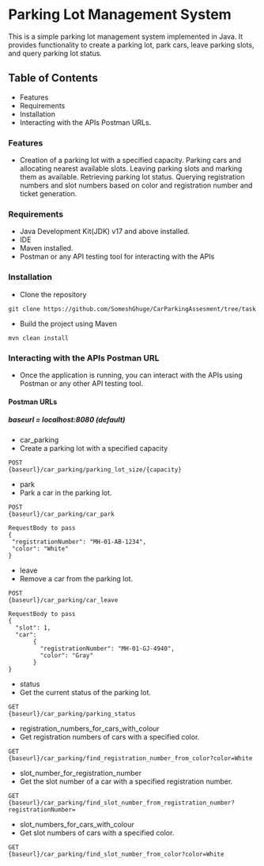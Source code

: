 # Parking Lot Management System

This is a simple parking lot management system implemented in Java. It provides functionality to create a parking lot, park cars, leave parking slots, and query parking lot status.



## Table of Contents
* Features 
* Requirements 
* Installation 
* Interacting with the APIs Postman URLs.


### Features
* Creation of a parking lot with a specified capacity. Parking cars and allocating nearest available slots. Leaving parking slots and marking them as available. Retrieving parking lot status. Querying registration numbers and slot numbers based on color and registration number and ticket generation.


### Requirements
* Java Development Kit(JDK) v17 and above installed.
* IDE 
* Maven installed. 
* Postman or any API testing tool for interacting with the APIs

### Installation
* Clone the repository
```` 
git clone https://github.com/SomeshGhuge/CarParkingAssesment/tree/task
```` 
* Build the project using Maven
```
mvn clean install
```

### Interacting with the APIs Postman URL
* Once the application is running, you can interact with the APIs using Postman or any other API testing tool.

#### Postman URLs
##### baseurl = localhost:8080 (default)
* car_parking
* Create a parking lot with a specified capacity
````
POST 
{baseurl}/car_parking/parking_lot_size/{capacity}
````
* park
* Park a car in the parking lot.
````
POST 
{baseurl}/car_parking/car_park

RequestBody to pass
{
 "registrationNumber": "MH-01-AB-1234", 
 "color": "White" 
}
````
* leave
* Remove a car from the parking lot.
````
POST 
{baseurl}/car_parking/car_leave

RequestBody to pass
{ 
  "slot": 1, 
  "car":
       {
         "registrationNumber": "MH-01-GJ-4940", 
         "color": "Gray"
       } 
}
````
* status
* Get the current status of the parking lot.
```
GET
{baseurl}/car_parking/parking_status
```
* registration_numbers_for_cars_with_colour
* Get registration numbers of cars with a specified color.
````
GET 
{baseurl}/car_parking/find_registration_number_from_color?color=White
````
* slot_number_for_registration_number
* Get the slot number of a car with a specified registration number.
````
GET 
{baseurl}/car_parking/find_slot_number_from_registration_number?registrationNumber=
````
* slot_numbers_for_cars_with_colour
* Get slot numbers of cars with a specified color.
````
GET 
{baseurl}/car_parking/find_slot_number_from_color?color=White
````
